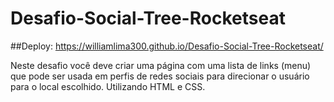 # Desafio-Social-Tree-Rocketseat

##Deploy: https://williamlima300.github.io/Desafio-Social-Tree-Rocketseat/

Neste desafio você deve criar uma página com uma lista de links (menu) que pode ser usada em perfis de redes sociais para direcionar o usuário para o local escolhido. Utilizando HTML e CSS.
